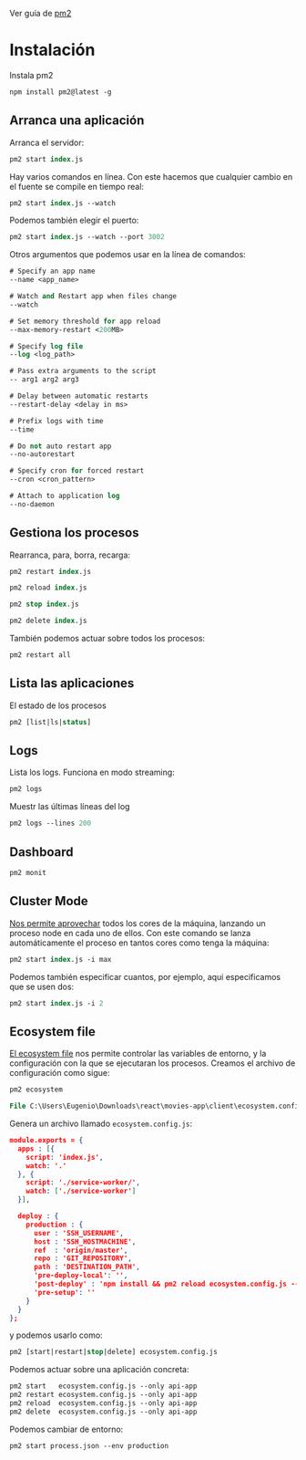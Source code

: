 Ver guía de [pm2](https://pm2.keymetrics.io/docs/usage/quick-start/)

# Instalación

Instala pm2

```ps
npm install pm2@latest -g
```

## Arranca una aplicación

Arranca el servidor:

```ps
pm2 start index.js
```

Hay varios comandos en línea. Con este hacemos que cualquier cambio en el fuente se compile en tiempo real:

```ps
pm2 start index.js --watch
```

Podemos también elegir el puerto:

```ps
pm2 start index.js --watch --port 3002
```

Otros argumentos que podemos usar en la línea de comandos:

```ps
# Specify an app name
--name <app_name>

# Watch and Restart app when files change
--watch

# Set memory threshold for app reload
--max-memory-restart <200MB>

# Specify log file
--log <log_path>

# Pass extra arguments to the script
-- arg1 arg2 arg3

# Delay between automatic restarts
--restart-delay <delay in ms>

# Prefix logs with time
--time

# Do not auto restart app
--no-autorestart

# Specify cron for forced restart
--cron <cron_pattern>

# Attach to application log
--no-daemon
```

## Gestiona los procesos

Rearranca, para, borra, recarga:

```ps
pm2 restart index.js

pm2 reload index.js

pm2 stop index.js

pm2 delete index.js
```

También podemos actuar sobre todos los procesos:

```ps
pm2 restart all
```

## Lista las aplicaciones

El estado de los procesos

```ps
pm2 [list|ls|status]
```

## Logs

Lista los logs. Funciona en modo streaming:

```ps
pm2 logs
```

Muestr las últimas líneas del log

```ps
pm2 logs --lines 200
```

## Dashboard

```ps
pm2 monit
```

## Cluster Mode

[Nos permite aprovechar](https://pm2.keymetrics.io/docs/usage/cluster-mode/) todos los cores de la máquina, lanzando un proceso node en cada uno de ellos. Con este comando se lanza automáticamente el proceso en tantos cores como tenga la máquina:

```ps
pm2 start index.js -i max
```

Podemos también especificar cuantos, por ejemplo, aqui especificamos que se usen dos:

```ps
pm2 start index.js -i 2
```

## Ecosystem file

[El ecosystem file](ttps://pm2.keymetrics.io/docs/usage/application-declaration/) nos permite controlar las variables de entorno, y la configuración con la que se ejecutaran los procesos. Creamos el archivo de configuración como sigue:

```ps
pm2 ecosystem

File C:\Users\Eugenio\Downloads\react\movies-app\client\ecosystem.config.js generated
```

Genera un archivo llamado `ecosystem.config.js`:

```json
module.exports = {
  apps : [{
    script: 'index.js',
    watch: '.'
  }, {
    script: './service-worker/',
    watch: ['./service-worker']
  }],

  deploy : {
    production : {
      user : 'SSH_USERNAME',
      host : 'SSH_HOSTMACHINE',
      ref  : 'origin/master',
      repo : 'GIT_REPOSITORY',
      path : 'DESTINATION_PATH',
      'pre-deploy-local': '',
      'post-deploy' : 'npm install && pm2 reload ecosystem.config.js --env production',
      'pre-setup': ''
    }
  }
};
```

y podemos usarlo como:

```ps
pm2 [start|restart|stop|delete] ecosystem.config.js
```

Podemos actuar sobre una aplicación concreta:

```ps
pm2 start   ecosystem.config.js --only api-app
pm2 restart ecosystem.config.js --only api-app
pm2 reload  ecosystem.config.js --only api-app
pm2 delete  ecosystem.config.js --only api-app
```

Podemos cambiar de entorno:

```ps
pm2 start process.json --env production
```
